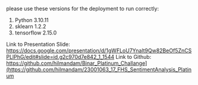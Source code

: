 please use these versions for the deployment to run correctly:
1. Python 3.10.11
2. sklearn 1.2.2
3. tensorflow 2.15.0

Link to Presentation Slide: https://docs.google.com/presentation/d/1gWFLoU7Ynalt9Qw82BeOf5ZnCSPLlPhG/edit#slide=id.g2c970d7e842_1_1544
Link to Github: https://github.com/hilmandam/Binar_Platinum_Challange](https://github.com/hilmandam/23001063_17_FHS_SentimentAnalysis_Platinum
